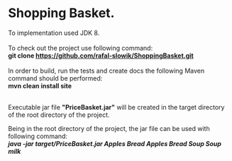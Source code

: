 <h1>Shopping Basket.</h1>

To implementation used JDK 8.<BR><BR>
To check out the project use following command: <br />
<b>git clone https://github.com/rafal-slowik/ShoppingBasket.git</b>
<br /><br />
In order to build, run the tests and create docs the following Maven command should be performed:<br />
<b>mvn clean install site</b><br/><br/>

Executable jar file <b>"PriceBasket.jar"</b> will be created in the target directory of the root directory of the project.

Being in the root directory of the project, the jar file can be used with following command:<br>
<b><i>java -jar target/PriceBasket.jar Apples Bread Apples Bread Soup Soup milk</i></b>
